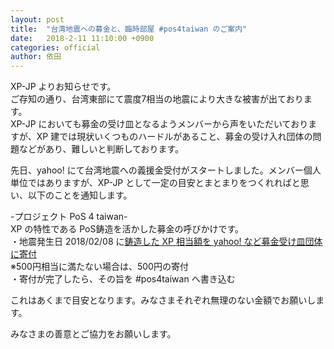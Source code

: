 ```yaml
---
layout: post
title:  "台湾地震への募金と、臨時部屋 #pos4taiwan のご案内"
date:   2018-2-11 11:10:00 +0900
categories: official
author: 依田
---  
```

XP-JP よりお知らせです。  
ご存知の通り、台湾東部にて震度7相当の地震により大きな被害が出ております。  
XP-JP においても募金の受け皿となるようメンバーから声をいただいておりますが、XP 建では現状いくつものハードルがあること、募金の受け入れ団体の問題などがあり、難しいと判断しております。  

先日、yahoo! にて台湾地震への義援金受付がスタートしました。メンバー個人単位ではありますが、XP-JP として一定の目安とまとまりをつくれればと思い、以下のことを通知します。  

-プロジェクト PoS 4 taiwan-  
XP の特性である PoS鋳造を活かした募金の呼びかけです。  
・地震発生日 2018/02/08 に<u>鋳造した XP 相当額を yahoo! など募金受け皿団体に寄付</u>  
※500円相当に満たない場合は、500円の寄付  
・寄付が完了したら、その旨を #pos4taiwan へ書き込む  

これはあくまで目安となります。みなさまそれぞれ無理のない金額でお願いします。  

みなさまの善意とご協力をお願いします。  
